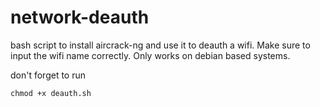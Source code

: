 # network-deauth

bash script to install aircrack-ng and use it to deauth a wifi. Make sure to input the wifi name correctly. Only works on debian based systems.

don't forget to run 

```
chmod +x deauth.sh 
```
